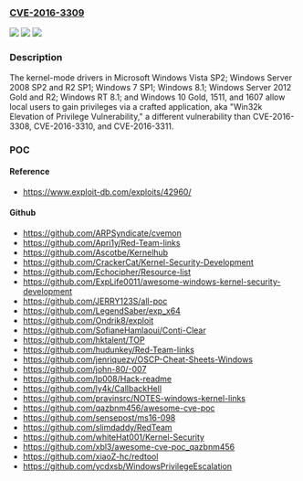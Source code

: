 ### [CVE-2016-3309](https://cve.mitre.org/cgi-bin/cvename.cgi?name=CVE-2016-3309)
![](https://img.shields.io/static/v1?label=Product&message=n%2Fa&color=blue)
![](https://img.shields.io/static/v1?label=Version&message=n%2Fa&color=blue)
![](https://img.shields.io/static/v1?label=Vulnerability&message=n%2Fa&color=brighgreen)

### Description

The kernel-mode drivers in Microsoft Windows Vista SP2; Windows Server 2008 SP2 and R2 SP1; Windows 7 SP1; Windows 8.1; Windows Server 2012 Gold and R2; Windows RT 8.1; and Windows 10 Gold, 1511, and 1607 allow local users to gain privileges via a crafted application, aka "Win32k Elevation of Privilege Vulnerability," a different vulnerability than CVE-2016-3308, CVE-2016-3310, and CVE-2016-3311.

### POC

#### Reference
- https://www.exploit-db.com/exploits/42960/

#### Github
- https://github.com/ARPSyndicate/cvemon
- https://github.com/Apri1y/Red-Team-links
- https://github.com/Ascotbe/Kernelhub
- https://github.com/CrackerCat/Kernel-Security-Development
- https://github.com/Echocipher/Resource-list
- https://github.com/ExpLife0011/awesome-windows-kernel-security-development
- https://github.com/JERRY123S/all-poc
- https://github.com/LegendSaber/exp_x64
- https://github.com/Ondrik8/exploit
- https://github.com/SofianeHamlaoui/Conti-Clear
- https://github.com/hktalent/TOP
- https://github.com/hudunkey/Red-Team-links
- https://github.com/jenriquezv/OSCP-Cheat-Sheets-Windows
- https://github.com/john-80/-007
- https://github.com/lp008/Hack-readme
- https://github.com/ly4k/CallbackHell
- https://github.com/pravinsrc/NOTES-windows-kernel-links
- https://github.com/qazbnm456/awesome-cve-poc
- https://github.com/sensepost/ms16-098
- https://github.com/slimdaddy/RedTeam
- https://github.com/whiteHat001/Kernel-Security
- https://github.com/xbl3/awesome-cve-poc_qazbnm456
- https://github.com/xiaoZ-hc/redtool
- https://github.com/ycdxsb/WindowsPrivilegeEscalation

